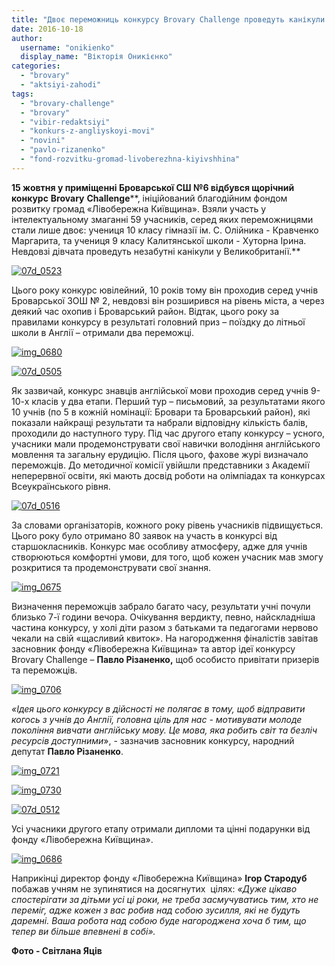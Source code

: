 ```yaml
---
title: "Двоє переможниць конкурсу Brovary Challenge проведуть канікули в Англії"
date: 2016-10-18
author: 
  username: "onikienko"
  display_name: "Вікторія Оникієнко"
categories: 
  - "brovary"
  - "aktsiyi-zahodi"
tags: 
  - "brovary-challenge"
  - "brovary"
  - "vibir-redaktsiyi"
  - "konkurs-z-angliyskoyi-movi"
  - "novini"
  - "pavlo-rizanenko"
  - "fond-rozvitku-gromad-livoberezhna-kiyivshhina"
---
```


**15 жовтня у приміщенні Броварської СШ №6 відбувся щорічний конкурс** **Brovary** **Challenge****, ініційований благодійним фондом розвитку громад «Лівобережна Київщина». Взяли участь у інтелектуальному змаганні 59 учасників, серед яких переможницями стали лише двоє: учениця 10 класу гімназії ім. С. Олійника - Кравченко Маргарита, та учениця 9 класу Калитянської школи - Хуторна Ірина. Невдовзі дівчата проведуть незабутні канікули у Великобританії.**

[![07d_0523](https://mpz.brovary.org/wp-content/uploads/2016/10/07D_0523-1.jpg)](https://mpz.brovary.org/wp-content/uploads/2016/10/07D_0523-1.jpg)

Цього року конкурс ювілейний, 10 років тому він проходив серед учнів Броварської ЗОШ № 2, невдовзі він розширився на рівень міста, а через деякий час охопив і Броварський район. Відтак, цього року за правилами конкурсу в результаті головний приз – поїздку до літньої школи в Англії – отримали два переможці.

[![img_0680](https://mpz.brovary.org/wp-content/uploads/2016/10/IMG_0680-1.jpg)](https://mpz.brovary.org/wp-content/uploads/2016/10/IMG_0680-1.jpg)

[![07d_0505](https://mpz.brovary.org/wp-content/uploads/2016/10/07D_0505-1.jpg)](https://mpz.brovary.org/wp-content/uploads/2016/10/07D_0505-1.jpg)

Як зазвичай, конкурс знавців англійської мови проходив серед учнів 9-10-х класів у два етапи. Перший тур – письмовий, за результатами якого 10 учнів (по 5 в кожній номінації: Бровари та Броварський район), які показали найкращі результати та набрали відповідну кількість балів, проходили до наступного туру. Під час другого етапу конкурсу – усного, учасники мали продемонструвати свої навички володіння англійського мовлення та загальну ерудицію. Після цього, фахове журі визначало переможців. До методичної комісії увійшли представники з Академії неперервної освіти, які мають досвід роботи на олімпіадах та конкурсах Всеукраїнського рівня.

[![07d_0516](https://mpz.brovary.org/wp-content/uploads/2016/10/07D_0516.jpg)](https://mpz.brovary.org/wp-content/uploads/2016/10/07D_0516.jpg)

За словами організаторів, кожного року рівень учасників підвищується. Цього року було отримано 80 заявок на участь в конкурсі від старшокласників. Конкурс має особливу атмосферу, адже для учнів створюються комфортні умови, для того, щоб кожен учасник мав змогу розкритися та продемонструвати свої знання.

[![img_0675](https://mpz.brovary.org/wp-content/uploads/2016/10/IMG_0675-1.jpg)](https://mpz.brovary.org/wp-content/uploads/2016/10/IMG_0675-1.jpg)

Визначення переможців забрало багато часу, результати учні почули близько 7-ї години вечора. Очікування вердикту, певно, найскладніша частина конкурсу, у холі діти разом з батьками та педагогами нервово чекали на свій «щасливий квиток». На нагородження фіналістів завітав засновник фонду «Лівобережна Київщина» та автор ідеї конкурсу Brovary Challenge – **Павло Різаненко,** щоб особисто привітати призерів та переможців.

[![img_0706](https://mpz.brovary.org/wp-content/uploads/2016/10/IMG_0706-1.jpg)](https://mpz.brovary.org/wp-content/uploads/2016/10/IMG_0706-1.jpg)

_«Ідея цього конкурсу в дійсності не полягає в тому, щоб відправити когось з учнів до Англії, головна ціль для нас - мотивувати молоде покоління вивчати англійську мову. Це мова, яка робить світ та безліч ресурсів доступними_», - зазначив засновник конкурсу, народний депутат **Павло Різаненко**.

[![img_0721](https://mpz.brovary.org/wp-content/uploads/2016/10/IMG_0721.jpg)](https://mpz.brovary.org/wp-content/uploads/2016/10/IMG_0721.jpg)

[![img_0730](https://mpz.brovary.org/wp-content/uploads/2016/10/IMG_0730-1.jpg)](https://mpz.brovary.org/wp-content/uploads/2016/10/IMG_0730-1.jpg)

[![07d_0512](https://mpz.brovary.org/wp-content/uploads/2016/10/07D_0512-1.jpg)](https://mpz.brovary.org/wp-content/uploads/2016/10/07D_0512-1.jpg)

Усі учасники другого етапу отримали дипломи та цінні подарунки від фонду «Лівобережна Київщина».

[![img_0686](https://mpz.brovary.org/wp-content/uploads/2016/10/IMG_0686-1.jpg)](https://mpz.brovary.org/wp-content/uploads/2016/10/IMG_0686-1.jpg)

Наприкінці директор фонду «Лівобережна Київщина» **Ігор Стародуб** побажав учням не зупинятися на досягнутих  цілях: _«Дуже цікаво спостерігати за дітьми усі ці роки, не треба засмучуватись тим, хто не переміг, адже кожен з вас робив над собою зусилля, які не будуть даремні. Ваша робота над собою буде нагороджена хоча б тим, що тепер ви більше впевнені в собі»._

**Фото - Світлана Яців**
